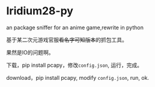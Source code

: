 # Iridium28-py
an package sniffer for an anime game,rewrite in python

基于某二次元游戏官服~~看名字可知版本~~的抓包工具。

果然是IO的问题啊。

下载，pip install pcapy，修改`config.json`, 运行，完成。

download，pip install pcapy, modify `config.json`, run, ok.
